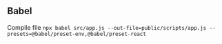 

## Babel

Compile file `npx babel src/app.js --out-file=public/scripts/app.js --presets=@babel/preset-env,@babel/preset-react`
